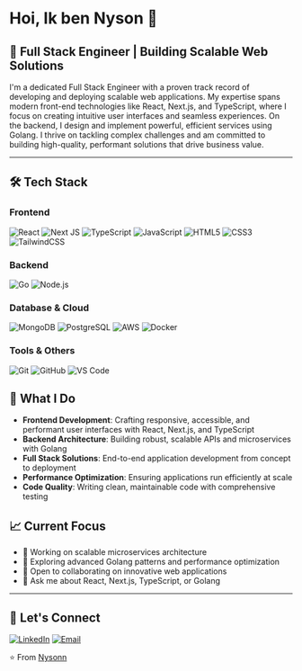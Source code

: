 # Hoi, Ik ben Nyson 👋

## 🚀 Full Stack Engineer | Building Scalable Web Solutions

I'm a dedicated Full Stack Engineer with a proven track record of developing and deploying scalable web applications. My expertise spans modern front-end technologies like React, Next.js, and TypeScript, where I focus on creating intuitive user interfaces and seamless experiences. On the backend, I design and implement powerful, efficient services using Golang. I thrive on tackling complex challenges and am committed to building high-quality, performant solutions that drive business value.

---

## 🛠️ Tech Stack

### Frontend
![React](https://img.shields.io/badge/react-%2320232a.svg?style=for-the-badge&logo=react&logoColor=%2361DAFB)
![Next JS](https://img.shields.io/badge/Next-black?style=for-the-badge&logo=next.js&logoColor=white)
![TypeScript](https://img.shields.io/badge/typescript-%23007ACC.svg?style=for-the-badge&logo=typescript&logoColor=white)
![JavaScript](https://img.shields.io/badge/javascript-%23323330.svg?style=for-the-badge&logo=javascript&logoColor=%23F7DF1E)
![HTML5](https://img.shields.io/badge/html5-%23E34F26.svg?style=for-the-badge&logo=html5&logoColor=white)
![CSS3](https://img.shields.io/badge/css3-%231572B6.svg?style=for-the-badge&logo=css3&logoColor=white)
![TailwindCSS](https://img.shields.io/badge/tailwindcss-%2338B2AC.svg?style=for-the-badge&logo=tailwind-css&logoColor=white)

### Backend
![Go](https://img.shields.io/badge/go-%2300ADD8.svg?style=for-the-badge&logo=go&logoColor=white)
![Node.js](https://img.shields.io/badge/node.js-6DA55F?style=for-the-badge&logo=node.js&logoColor=white)

### Database & Cloud
![MongoDB](https://img.shields.io/badge/MongoDB-%234ea94b.svg?style=for-the-badge&logo=mongodb&logoColor=white)
![PostgreSQL](https://img.shields.io/badge/postgres-%23316192.svg?style=for-the-badge&logo=postgresql&logoColor=white)
![AWS](https://img.shields.io/badge/AWS-%23FF9900.svg?style=for-the-badge&logo=amazon-aws&logoColor=white)
![Docker](https://img.shields.io/badge/docker-%230db7ed.svg?style=for-the-badge&logo=docker&logoColor=white)

### Tools & Others
![Git](https://img.shields.io/badge/git-%23F05033.svg?style=for-the-badge&logo=git&logoColor=white)
![GitHub](https://img.shields.io/badge/github-%23121011.svg?style=for-the-badge&logo=github&logoColor=white)
![VS Code](https://img.shields.io/badge/Visual%20Studio%20Code-0078d7.svg?style=for-the-badge&logo=visual-studio-code&logoColor=white)

## 🌟 What I Do

- **Frontend Development**: Crafting responsive, accessible, and performant user interfaces with React, Next.js, and TypeScript
- **Backend Architecture**: Building robust, scalable APIs and microservices with Golang
- **Full Stack Solutions**: End-to-end application development from concept to deployment
- **Performance Optimization**: Ensuring applications run efficiently at scale
- **Code Quality**: Writing clean, maintainable code with comprehensive testing

## 📈 Current Focus

- 🔭 Working on scalable microservices architecture
- 🌱 Exploring advanced Golang patterns and performance optimization
- 👯 Open to collaborating on innovative web applications
- 💬 Ask me about React, Next.js, TypeScript, or Golang

---

## 🤝 Let's Connect

[![LinkedIn](https://img.shields.io/badge/LinkedIn-%230077B5.svg?style=for-the-badge&logo=linkedin&logoColor=white)](https://linkedin.com/in/nyson)
[![Email](https://img.shields.io/badge/Email-D14836?style=for-the-badge&logo=gmail&logoColor=white)](mailto:nysonagumya@gmail.com)

⭐️ From [Nysonn](https://github.com/Nysonn)
